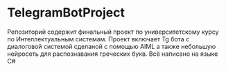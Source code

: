 # TelegramBotProject
Репозиторий содержит финальный проект по университетскому курсу по Интеллектуальным системам. Проект включает Tg бота с диалоговой системой сделаной с помощью AIML а также небольшую нейросеть для распознавания греческих букв. Всё написано на языке C# 
